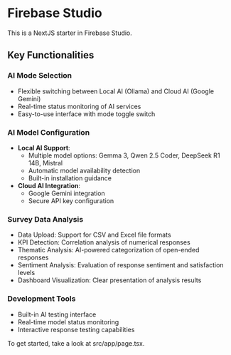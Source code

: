 # Firebase Studio

This is a NextJS starter in Firebase Studio.

## Key Functionalities

### AI Mode Selection
- Flexible switching between Local AI (Ollama) and Cloud AI (Google Gemini)
- Real-time status monitoring of AI services
- Easy-to-use interface with mode toggle switch

### AI Model Configuration
- **Local AI Support**:
  - Multiple model options: Gemma 3, Qwen 2.5 Coder, DeepSeek R1 14B, Mistral
  - Automatic model availability detection
  - Built-in installation guidance
- **Cloud AI Integration**:
  - Google Gemini integration
  - Secure API key configuration

### Survey Data Analysis
- Data Upload: Support for CSV and Excel file formats
- KPI Detection: Correlation analysis of numerical responses
- Thematic Analysis: AI-powered categorization of open-ended responses
- Sentiment Analysis: Evaluation of response sentiment and satisfaction levels
- Dashboard Visualization: Clear presentation of analysis results

### Development Tools
- Built-in AI testing interface
- Real-time model status monitoring
- Interactive response testing capabilities

To get started, take a look at src/app/page.tsx.
